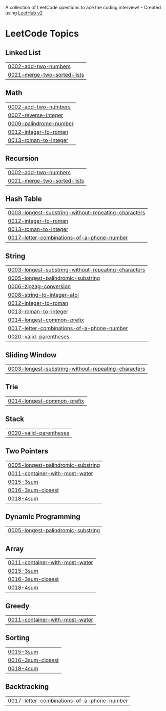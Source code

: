 A collection of LeetCode questions to ace the coding interview! - Created using [LeetHub v2](https://github.com/arunbhardwaj/LeetHub-2.0)
<!---LeetCode Topics Start-->
# LeetCode Topics
## Linked List
|  |
| ------- |
| [0002-add-two-numbers](https://github.com/gwoprk98/LeetCode/tree/master/0002-add-two-numbers) |
| [0021-merge-two-sorted-lists](https://github.com/gwoprk98/LeetCode/tree/master/0021-merge-two-sorted-lists) |
## Math
|  |
| ------- |
| [0002-add-two-numbers](https://github.com/gwoprk98/LeetCode/tree/master/0002-add-two-numbers) |
| [0007-reverse-integer](https://github.com/gwoprk98/LeetCode/tree/master/0007-reverse-integer) |
| [0009-palindrome-number](https://github.com/gwoprk98/LeetCode/tree/master/0009-palindrome-number) |
| [0012-integer-to-roman](https://github.com/gwoprk98/LeetCode/tree/master/0012-integer-to-roman) |
| [0013-roman-to-integer](https://github.com/gwoprk98/LeetCode/tree/master/0013-roman-to-integer) |
## Recursion
|  |
| ------- |
| [0002-add-two-numbers](https://github.com/gwoprk98/LeetCode/tree/master/0002-add-two-numbers) |
| [0021-merge-two-sorted-lists](https://github.com/gwoprk98/LeetCode/tree/master/0021-merge-two-sorted-lists) |
## Hash Table
|  |
| ------- |
| [0003-longest-substring-without-repeating-characters](https://github.com/gwoprk98/LeetCode/tree/master/0003-longest-substring-without-repeating-characters) |
| [0012-integer-to-roman](https://github.com/gwoprk98/LeetCode/tree/master/0012-integer-to-roman) |
| [0013-roman-to-integer](https://github.com/gwoprk98/LeetCode/tree/master/0013-roman-to-integer) |
| [0017-letter-combinations-of-a-phone-number](https://github.com/gwoprk98/LeetCode/tree/master/0017-letter-combinations-of-a-phone-number) |
## String
|  |
| ------- |
| [0003-longest-substring-without-repeating-characters](https://github.com/gwoprk98/LeetCode/tree/master/0003-longest-substring-without-repeating-characters) |
| [0005-longest-palindromic-substring](https://github.com/gwoprk98/LeetCode/tree/master/0005-longest-palindromic-substring) |
| [0006-zigzag-conversion](https://github.com/gwoprk98/LeetCode/tree/master/0006-zigzag-conversion) |
| [0008-string-to-integer-atoi](https://github.com/gwoprk98/LeetCode/tree/master/0008-string-to-integer-atoi) |
| [0012-integer-to-roman](https://github.com/gwoprk98/LeetCode/tree/master/0012-integer-to-roman) |
| [0013-roman-to-integer](https://github.com/gwoprk98/LeetCode/tree/master/0013-roman-to-integer) |
| [0014-longest-common-prefix](https://github.com/gwoprk98/LeetCode/tree/master/0014-longest-common-prefix) |
| [0017-letter-combinations-of-a-phone-number](https://github.com/gwoprk98/LeetCode/tree/master/0017-letter-combinations-of-a-phone-number) |
| [0020-valid-parentheses](https://github.com/gwoprk98/LeetCode/tree/master/0020-valid-parentheses) |
## Sliding Window
|  |
| ------- |
| [0003-longest-substring-without-repeating-characters](https://github.com/gwoprk98/LeetCode/tree/master/0003-longest-substring-without-repeating-characters) |
## Trie
|  |
| ------- |
| [0014-longest-common-prefix](https://github.com/gwoprk98/LeetCode/tree/master/0014-longest-common-prefix) |
## Stack
|  |
| ------- |
| [0020-valid-parentheses](https://github.com/gwoprk98/LeetCode/tree/master/0020-valid-parentheses) |
## Two Pointers
|  |
| ------- |
| [0005-longest-palindromic-substring](https://github.com/gwoprk98/LeetCode/tree/master/0005-longest-palindromic-substring) |
| [0011-container-with-most-water](https://github.com/gwoprk98/LeetCode/tree/master/0011-container-with-most-water) |
| [0015-3sum](https://github.com/gwoprk98/LeetCode/tree/master/0015-3sum) |
| [0016-3sum-closest](https://github.com/gwoprk98/LeetCode/tree/master/0016-3sum-closest) |
| [0018-4sum](https://github.com/gwoprk98/LeetCode/tree/master/0018-4sum) |
## Dynamic Programming
|  |
| ------- |
| [0005-longest-palindromic-substring](https://github.com/gwoprk98/LeetCode/tree/master/0005-longest-palindromic-substring) |
## Array
|  |
| ------- |
| [0011-container-with-most-water](https://github.com/gwoprk98/LeetCode/tree/master/0011-container-with-most-water) |
| [0015-3sum](https://github.com/gwoprk98/LeetCode/tree/master/0015-3sum) |
| [0016-3sum-closest](https://github.com/gwoprk98/LeetCode/tree/master/0016-3sum-closest) |
| [0018-4sum](https://github.com/gwoprk98/LeetCode/tree/master/0018-4sum) |
## Greedy
|  |
| ------- |
| [0011-container-with-most-water](https://github.com/gwoprk98/LeetCode/tree/master/0011-container-with-most-water) |
## Sorting
|  |
| ------- |
| [0015-3sum](https://github.com/gwoprk98/LeetCode/tree/master/0015-3sum) |
| [0016-3sum-closest](https://github.com/gwoprk98/LeetCode/tree/master/0016-3sum-closest) |
| [0018-4sum](https://github.com/gwoprk98/LeetCode/tree/master/0018-4sum) |
## Backtracking
|  |
| ------- |
| [0017-letter-combinations-of-a-phone-number](https://github.com/gwoprk98/LeetCode/tree/master/0017-letter-combinations-of-a-phone-number) |
<!---LeetCode Topics End-->